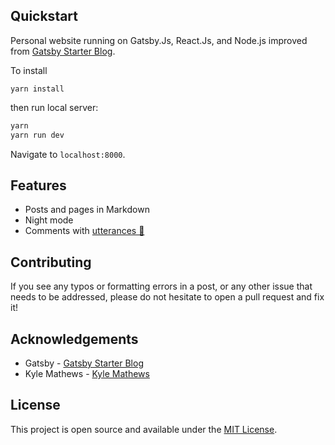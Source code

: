 ## Quickstart

Personal website running on Gatsby.Js, React.Js, and Node.js improved from [Gatsby Starter Blog](https://github.com/gatsbyjs/gatsby-starter-blog).

To install

```
yarn install
```

then run local server:

```bash
yarn
yarn run dev
```

Navigate to `localhost:8000`.

## Features

- Posts and pages in Markdown
- Night mode
- Comments with [utterances 🔮](https://utteranc.es)

## Contributing

If you see any typos or formatting errors in a post, or any other issue that needs to be addressed, please do not hesitate to open a pull request and fix it!

## Acknowledgements

- Gatsby - [Gatsby Starter Blog](https://github.com/gatsbyjs/gatsby-starter-blog)
- Kyle Mathews - [Kyle Mathews](https://github.com/KyleAMathews)

## License

This project is open source and available under the [MIT License](LICENSE).
